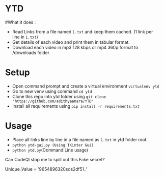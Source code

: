 # YTD

#What it does : 
 - Read Links from a file named `1.txt` and keep them cached. (1 link per line in `1.txt`)
 - Get details of each video and print them in tabular format.
 - Download each video in mp3 128 kbps or mp4 360p format to /downloads folder

# Setup
 - Open command prompt and create a virtual environment `virtualenv ytd`
 - Go to new venv using command `cd ytd`
 - Clone this repo into ytd folder using `git clone "https://github.com/adithyaamara/YTD"`
 - Install all requirements using `pip install -r requirements.txt`

# Usage
 - Place all links line by line in a file named as `1.txt` in ytd folder root.
 - `python ytd-gui.py (Using TKinter Gui)`
 - `python ytd.py`(Command Line usage)

Can CodeQl stop me to spill out this Fake secret?

Unique_Value = '9654896320sds2df51_'

